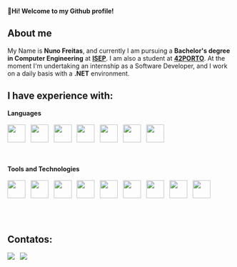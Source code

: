 👋**Hi! Welcome to my Github profile!**

## About me ##

My Name is **Nuno Freitas**, and currently I am pursuing a **Bachelor's degree in Computer Engineering** at **[ISEP](https://www.isep.ipp.pt/)**.
I am also a student at **[42PORTO](https://www.42porto.com/)**.
At the moment I'm undertaking an internship as a Software Developer, and I work on a daily basis with a **.NET** environment.

## I have experience with: ##
 **Languages**
 <br><br>
   <img src="https://cdn.jsdelivr.net/gh/devicons/devicon@latest/icons/csharp/csharp-original.svg"  width="40" height="40"/> &nbsp;
   <img src="https://cdn.jsdelivr.net/gh/devicons/devicon@latest/icons/c/c-original.svg" width="40" height="40"/> &nbsp;
   <img src="https://cdn.jsdelivr.net/gh/devicons/devicon@latest/icons/java/java-original-wordmark.svg" width="40" height="40"/> &nbsp;
   <img src="https://cdn.jsdelivr.net/gh/devicons/devicon@latest/icons/javascript/javascript-original.svg" width="40" height="40"/> &nbsp;
   <img src="https://cdn.jsdelivr.net/gh/devicons/devicon@latest/icons/microsoftsqlserver/microsoftsqlserver-original-wordmark.svg" width="40" height="40"/> &nbsp;
   <img src="https://cdn.jsdelivr.net/gh/devicons/devicon@latest/icons/css3/css3-original-wordmark.svg" width="40" height="40"/> &nbsp;
   <img src="https://cdn.jsdelivr.net/gh/devicons/devicon@latest/icons/html5/html5-original-wordmark.svg" width="40" height="40"/> &nbsp;
          
 <br><br>
 **Tools and Technologies**
 <br><br>
  <img src="https://cdn.jsdelivr.net/gh/devicons/devicon@latest/icons/bash/bash-plain.svg" width="40" height="40"/> &nbsp;
  <img src="https://cdn.jsdelivr.net/gh/devicons/devicon@latest/icons/intellij/intellij-original.svg" width="40" height="40"/> &nbsp;
  <img src="https://cdn.jsdelivr.net/gh/devicons/devicon@latest/icons/visualstudio/visualstudio-original.svg" width="40" height="40"/> &nbsp;
  <img src="https://cdn.jsdelivr.net/gh/devicons/devicon@latest/icons/vscode/vscode-original.svg" width="40" height="40"/> &nbsp;
  <img src="https://cdn.jsdelivr.net/gh/devicons/devicon@latest/icons/ubuntu/ubuntu-original-wordmark.svg" width="40" height="40"/> &nbsp;
  <img src="https://cdn.jsdelivr.net/gh/devicons/devicon@latest/icons/dot-net/dot-net-original-wordmark.svg" width="40" height="40"/> &nbsp;
  <img src="https://cdn.jsdelivr.net/gh/devicons/devicon@latest/icons/bootstrap/bootstrap-plain-wordmark.svg" width="40" height="40"/> &nbsp;
  <img src="https://cdn.jsdelivr.net/gh/devicons/devicon@latest/icons/github/github-original-wordmark.svg"  width="40" height="40"/> &nbsp;
  <img src="https://cdn.jsdelivr.net/gh/devicons/devicon@latest/icons/slack/slack-original.svg" width="40" height="40"/> &nbsp;


 <br><br>
## Contatos: ##

<a href = "mailto:nuno.rafael.neto.freitas@gmail.com"><img loading="lazy" src="https://img.shields.io/badge/Gmail-D14836?style=for-the-badge&logo=gmail&logoColor=white" target="_blank"></a> &nbsp;
<a href="https://www.linkedin.com/in/nunorafaelnetofreitas" target="_blank"><img loading="lazy" src="https://img.shields.io/badge/-LinkedIn-%230077B5?style=for-the-badge&logo=linkedin&logoColor=white" target="_blank"></a> &nbsp;


